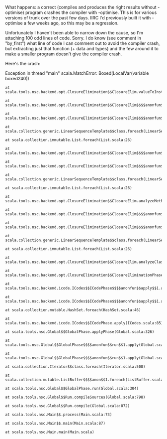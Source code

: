 What happens: a correct (compiles and produces the right results without -optimise) program crashes the compiler with -optimise.  This is for various versions of trunk over the past few days.  IIRC I'd previously built it with -optimise a few weeks ago, so this may be a regression.

Unfortunately I haven't been able to narrow down the cause, so I'm attaching 100 odd lines of code.  Sorry.  I do know (see comment in "by_first") what line of code I can comment out to avoid the compiler crash, but extracting just that function (+ data and types) and the few around it to make a smaller program doesn't give the compiler crash.

Here's the crash:

Exception in thread "main" scala.MatchError: Boxed(LocalVar(variable boxed240))

	at scala.tools.nsc.backend.opt.ClosureElimination$$ClosureElim.valueToInstruction(ClosureElimination.scala:190)

	at scala.tools.nsc.backend.opt.ClosureElimination$$ClosureElim$$$$anonfun$$analyzeMethod$$1$$$$anonfun$$apply$$1.apply(ClosureElimination.scala:164)

	at scala.tools.nsc.backend.opt.ClosureElimination$$ClosureElim$$$$anonfun$$analyzeMethod$$1$$$$anonfun$$apply$$1.apply(ClosureElimination.scala:107)

	at scala.collection.generic.LinearSequenceTemplate$$class.foreach(LinearSequenceTemplate.scala:81)

	at scala.collection.immutable.List.foreach(List.scala:26)

	at scala.tools.nsc.backend.opt.ClosureElimination$$ClosureElim$$$$anonfun$$analyzeMethod$$1.apply(ClosureElimination.scala:107)

	at scala.tools.nsc.backend.opt.ClosureElimination$$ClosureElim$$$$anonfun$$analyzeMethod$$1.apply(ClosureElimination.scala:103)

	at scala.collection.generic.LinearSequenceTemplate$$class.foreach(LinearSequenceTemplate.scala:81)

	at scala.collection.immutable.List.foreach(List.scala:26)

	at scala.tools.nsc.backend.opt.ClosureElimination$$ClosureElim.analyzeMethod(ClosureElimination.scala:103)

	at scala.tools.nsc.backend.opt.ClosureElimination$$ClosureElim$$$$anonfun$$analyzeClass$$1.apply(ClosureElimination.scala:87)

	at scala.tools.nsc.backend.opt.ClosureElimination$$ClosureElim$$$$anonfun$$analyzeClass$$1.apply(ClosureElimination.scala:86)

	at scala.collection.generic.LinearSequenceTemplate$$class.foreach(LinearSequenceTemplate.scala:81)

	at scala.collection.immutable.List.foreach(List.scala:26)

	at scala.tools.nsc.backend.opt.ClosureElimination$$ClosureElim.analyzeClass(ClosureElimination.scala:86)

	at scala.tools.nsc.backend.opt.ClosureElimination$$ClosureEliminationPhase.apply(ClosureElimination.scala:35)

	at scala.tools.nsc.backend.icode.ICodes$$ICodePhase$$$$anonfun$$apply$$1.apply(ICodes.scala:85)

	at scala.tools.nsc.backend.icode.ICodes$$ICodePhase$$$$anonfun$$apply$$1.apply(ICodes.scala:85)

	at scala.collection.mutable.HashSet.foreach(HashSet.scala:46)

	at scala.tools.nsc.backend.icode.ICodes$$ICodePhase.apply(ICodes.scala:85)

	at scala.tools.nsc.Global$$GlobalPhase.applyPhase(Global.scala:326)

	at scala.tools.nsc.Global$$GlobalPhase$$$$anonfun$$run$$1.apply(Global.scala:304)

	at scala.tools.nsc.Global$$GlobalPhase$$$$anonfun$$run$$1.apply(Global.scala:304)

	at scala.collection.Iterator$$class.foreach(Iterator.scala:500)

	at scala.collection.mutable.ListBuffer$$$$anon$$1.foreach(ListBuffer.scala:280)

	at scala.tools.nsc.Global$$GlobalPhase.run(Global.scala:304)

	at scala.tools.nsc.Global$$Run.compileSources(Global.scala:798)

	at scala.tools.nsc.Global$$Run.compile(Global.scala:872)

	at scala.tools.nsc.Main$$.process(Main.scala:73)

	at scala.tools.nsc.Main$$.main(Main.scala:87)

	at scala.tools.nsc.Main.main(Main.scala)



